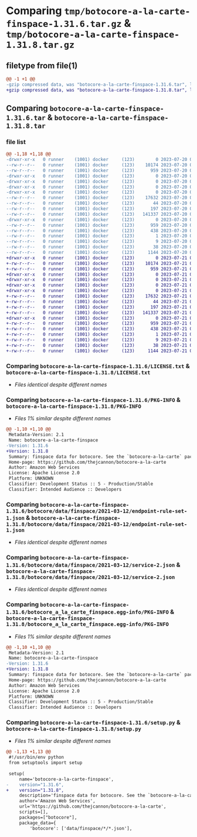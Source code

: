 # Comparing `tmp/botocore-a-la-carte-finspace-1.31.6.tar.gz` & `tmp/botocore-a-la-carte-finspace-1.31.8.tar.gz`

## filetype from file(1)

```diff
@@ -1 +1 @@
-gzip compressed data, was "botocore-a-la-carte-finspace-1.31.6.tar", last modified: Thu Jul 20 01:20:23 2023, max compression
+gzip compressed data, was "botocore-a-la-carte-finspace-1.31.8.tar", last modified: Fri Jul 21 01:21:32 2023, max compression
```

## Comparing `botocore-a-la-carte-finspace-1.31.6.tar` & `botocore-a-la-carte-finspace-1.31.8.tar`

### file list

```diff
@@ -1,18 +1,18 @@
-drwxr-xr-x   0 runner    (1001) docker     (123)        0 2023-07-20 01:20:23.470711 botocore-a-la-carte-finspace-1.31.6/
--rw-r--r--   0 runner    (1001) docker     (123)    10174 2023-07-20 01:20:23.000000 botocore-a-la-carte-finspace-1.31.6/LICENSE.txt
--rw-r--r--   0 runner    (1001) docker     (123)      959 2023-07-20 01:20:23.470711 botocore-a-la-carte-finspace-1.31.6/PKG-INFO
-drwxr-xr-x   0 runner    (1001) docker     (123)        0 2023-07-20 01:20:23.470711 botocore-a-la-carte-finspace-1.31.6/botocore/
-drwxr-xr-x   0 runner    (1001) docker     (123)        0 2023-07-20 01:20:23.470711 botocore-a-la-carte-finspace-1.31.6/botocore/data/
-drwxr-xr-x   0 runner    (1001) docker     (123)        0 2023-07-20 01:20:23.470711 botocore-a-la-carte-finspace-1.31.6/botocore/data/finspace/
-drwxr-xr-x   0 runner    (1001) docker     (123)        0 2023-07-20 01:20:23.470711 botocore-a-la-carte-finspace-1.31.6/botocore/data/finspace/2021-03-12/
--rw-r--r--   0 runner    (1001) docker     (123)    17632 2023-07-20 01:19:55.000000 botocore-a-la-carte-finspace-1.31.6/botocore/data/finspace/2021-03-12/endpoint-rule-set-1.json
--rw-r--r--   0 runner    (1001) docker     (123)       44 2023-07-20 01:19:55.000000 botocore-a-la-carte-finspace-1.31.6/botocore/data/finspace/2021-03-12/examples-1.json
--rw-r--r--   0 runner    (1001) docker     (123)      197 2023-07-20 01:19:55.000000 botocore-a-la-carte-finspace-1.31.6/botocore/data/finspace/2021-03-12/paginators-1.json
--rw-r--r--   0 runner    (1001) docker     (123)   141337 2023-07-20 01:19:55.000000 botocore-a-la-carte-finspace-1.31.6/botocore/data/finspace/2021-03-12/service-2.json
-drwxr-xr-x   0 runner    (1001) docker     (123)        0 2023-07-20 01:20:23.470711 botocore-a-la-carte-finspace-1.31.6/botocore_a_la_carte_finspace.egg-info/
--rw-r--r--   0 runner    (1001) docker     (123)      959 2023-07-20 01:20:23.000000 botocore-a-la-carte-finspace-1.31.6/botocore_a_la_carte_finspace.egg-info/PKG-INFO
--rw-r--r--   0 runner    (1001) docker     (123)      438 2023-07-20 01:20:23.000000 botocore-a-la-carte-finspace-1.31.6/botocore_a_la_carte_finspace.egg-info/SOURCES.txt
--rw-r--r--   0 runner    (1001) docker     (123)        1 2023-07-20 01:20:23.000000 botocore-a-la-carte-finspace-1.31.6/botocore_a_la_carte_finspace.egg-info/dependency_links.txt
--rw-r--r--   0 runner    (1001) docker     (123)        9 2023-07-20 01:20:23.000000 botocore-a-la-carte-finspace-1.31.6/botocore_a_la_carte_finspace.egg-info/top_level.txt
--rw-r--r--   0 runner    (1001) docker     (123)       38 2023-07-20 01:20:23.470711 botocore-a-la-carte-finspace-1.31.6/setup.cfg
--rw-r--r--   0 runner    (1001) docker     (123)     1144 2023-07-20 01:20:23.000000 botocore-a-la-carte-finspace-1.31.6/setup.py
+drwxr-xr-x   0 runner    (1001) docker     (123)        0 2023-07-21 01:21:32.743130 botocore-a-la-carte-finspace-1.31.8/
+-rw-r--r--   0 runner    (1001) docker     (123)    10174 2023-07-21 01:21:32.000000 botocore-a-la-carte-finspace-1.31.8/LICENSE.txt
+-rw-r--r--   0 runner    (1001) docker     (123)      959 2023-07-21 01:21:32.743130 botocore-a-la-carte-finspace-1.31.8/PKG-INFO
+drwxr-xr-x   0 runner    (1001) docker     (123)        0 2023-07-21 01:21:32.743130 botocore-a-la-carte-finspace-1.31.8/botocore/
+drwxr-xr-x   0 runner    (1001) docker     (123)        0 2023-07-21 01:21:32.743130 botocore-a-la-carte-finspace-1.31.8/botocore/data/
+drwxr-xr-x   0 runner    (1001) docker     (123)        0 2023-07-21 01:21:32.743130 botocore-a-la-carte-finspace-1.31.8/botocore/data/finspace/
+drwxr-xr-x   0 runner    (1001) docker     (123)        0 2023-07-21 01:21:32.743130 botocore-a-la-carte-finspace-1.31.8/botocore/data/finspace/2021-03-12/
+-rw-r--r--   0 runner    (1001) docker     (123)    17632 2023-07-21 01:21:06.000000 botocore-a-la-carte-finspace-1.31.8/botocore/data/finspace/2021-03-12/endpoint-rule-set-1.json
+-rw-r--r--   0 runner    (1001) docker     (123)       44 2023-07-21 01:21:06.000000 botocore-a-la-carte-finspace-1.31.8/botocore/data/finspace/2021-03-12/examples-1.json
+-rw-r--r--   0 runner    (1001) docker     (123)      197 2023-07-21 01:21:06.000000 botocore-a-la-carte-finspace-1.31.8/botocore/data/finspace/2021-03-12/paginators-1.json
+-rw-r--r--   0 runner    (1001) docker     (123)   141337 2023-07-21 01:21:06.000000 botocore-a-la-carte-finspace-1.31.8/botocore/data/finspace/2021-03-12/service-2.json
+drwxr-xr-x   0 runner    (1001) docker     (123)        0 2023-07-21 01:21:32.743130 botocore-a-la-carte-finspace-1.31.8/botocore_a_la_carte_finspace.egg-info/
+-rw-r--r--   0 runner    (1001) docker     (123)      959 2023-07-21 01:21:32.000000 botocore-a-la-carte-finspace-1.31.8/botocore_a_la_carte_finspace.egg-info/PKG-INFO
+-rw-r--r--   0 runner    (1001) docker     (123)      438 2023-07-21 01:21:32.000000 botocore-a-la-carte-finspace-1.31.8/botocore_a_la_carte_finspace.egg-info/SOURCES.txt
+-rw-r--r--   0 runner    (1001) docker     (123)        1 2023-07-21 01:21:32.000000 botocore-a-la-carte-finspace-1.31.8/botocore_a_la_carte_finspace.egg-info/dependency_links.txt
+-rw-r--r--   0 runner    (1001) docker     (123)        9 2023-07-21 01:21:32.000000 botocore-a-la-carte-finspace-1.31.8/botocore_a_la_carte_finspace.egg-info/top_level.txt
+-rw-r--r--   0 runner    (1001) docker     (123)       38 2023-07-21 01:21:32.743130 botocore-a-la-carte-finspace-1.31.8/setup.cfg
+-rw-r--r--   0 runner    (1001) docker     (123)     1144 2023-07-21 01:21:32.000000 botocore-a-la-carte-finspace-1.31.8/setup.py
```

### Comparing `botocore-a-la-carte-finspace-1.31.6/LICENSE.txt` & `botocore-a-la-carte-finspace-1.31.8/LICENSE.txt`

 * *Files identical despite different names*

### Comparing `botocore-a-la-carte-finspace-1.31.6/PKG-INFO` & `botocore-a-la-carte-finspace-1.31.8/PKG-INFO`

 * *Files 1% similar despite different names*

```diff
@@ -1,10 +1,10 @@
 Metadata-Version: 2.1
 Name: botocore-a-la-carte-finspace
-Version: 1.31.6
+Version: 1.31.8
 Summary: finspace data for botocore. See the `botocore-a-la-carte` package for more info.
 Home-page: https://github.com/thejcannon/botocore-a-la-carte
 Author: Amazon Web Services
 License: Apache License 2.0
 Platform: UNKNOWN
 Classifier: Development Status :: 5 - Production/Stable
 Classifier: Intended Audience :: Developers
```

### Comparing `botocore-a-la-carte-finspace-1.31.6/botocore/data/finspace/2021-03-12/endpoint-rule-set-1.json` & `botocore-a-la-carte-finspace-1.31.8/botocore/data/finspace/2021-03-12/endpoint-rule-set-1.json`

 * *Files identical despite different names*

### Comparing `botocore-a-la-carte-finspace-1.31.6/botocore/data/finspace/2021-03-12/service-2.json` & `botocore-a-la-carte-finspace-1.31.8/botocore/data/finspace/2021-03-12/service-2.json`

 * *Files identical despite different names*

### Comparing `botocore-a-la-carte-finspace-1.31.6/botocore_a_la_carte_finspace.egg-info/PKG-INFO` & `botocore-a-la-carte-finspace-1.31.8/botocore_a_la_carte_finspace.egg-info/PKG-INFO`

 * *Files 1% similar despite different names*

```diff
@@ -1,10 +1,10 @@
 Metadata-Version: 2.1
 Name: botocore-a-la-carte-finspace
-Version: 1.31.6
+Version: 1.31.8
 Summary: finspace data for botocore. See the `botocore-a-la-carte` package for more info.
 Home-page: https://github.com/thejcannon/botocore-a-la-carte
 Author: Amazon Web Services
 License: Apache License 2.0
 Platform: UNKNOWN
 Classifier: Development Status :: 5 - Production/Stable
 Classifier: Intended Audience :: Developers
```

### Comparing `botocore-a-la-carte-finspace-1.31.6/setup.py` & `botocore-a-la-carte-finspace-1.31.8/setup.py`

 * *Files 1% similar despite different names*

```diff
@@ -1,13 +1,13 @@
 #!/usr/bin/env python
 from setuptools import setup
 
 setup(
     name='botocore-a-la-carte-finspace',
-    version="1.31.6",
+    version="1.31.8",
     description='finspace data for botocore. See the `botocore-a-la-carte` package for more info.',
     author='Amazon Web Services',
     url='https://github.com/thejcannon/botocore-a-la-carte',
     scripts=[],
     packages=["botocore"],
     package_data={
         'botocore': ['data/finspace/*/*.json'],
```

